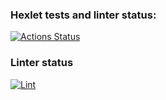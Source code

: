 ### Hexlet tests and linter status:
[![Actions Status](https://github.com/ArtemyAA/python-project-83/actions/workflows/hexlet-check.yml/badge.svg)](https://github.com/ArtemyAA/python-project-83/actions)

### Linter status
[![Lint](https://github.com/ArtemyAA/python-project-83/actions/workflows/linter.yml/badge.svg)](https://github.com/ArtemyAA/python-project-83/actions/workflows/linter.yml)